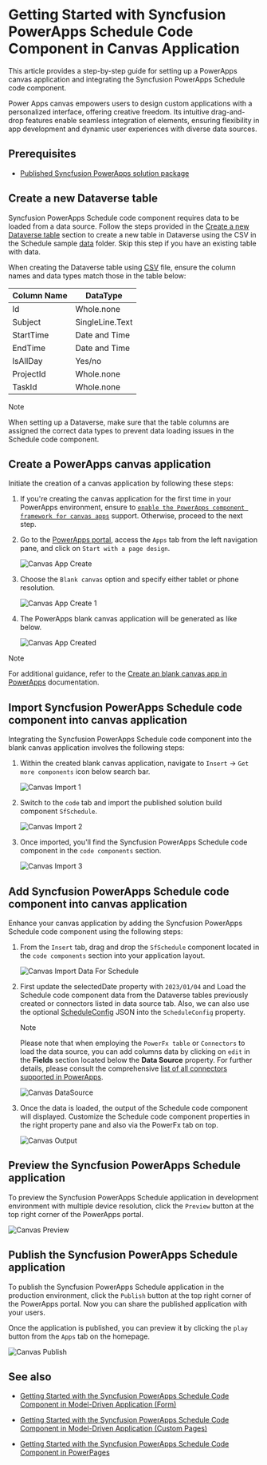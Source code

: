 # Getting Started with Syncfusion PowerApps Schedule Code Component in Canvas Application

This article provides a step-by-step guide for setting up a PowerApps canvas application and integrating the Syncfusion PowerApps Schedule code component.

Power Apps canvas empowers users to design custom applications with a personalized interface, offering creative freedom. Its intuitive drag-and-drop features enable seamless integration of elements, ensuring flexibility in app development and dynamic user experiences with diverse data sources.

## Prerequisites

- [Published Syncfusion PowerApps solution package](../../README.md#deploying-the-solution-package-in-the-powerapps-portal)

## Create a new Dataverse table

Syncfusion PowerApps Schedule code component requires data to be loaded from a data source. Follow the steps provided in the [Create a new Dataverse table](../common/faq.md#how-to-create-a-new-dataverse-table) section to create a new table in Dataverse using the CSV in the Schedule sample [data](../../components/schedule/data/) folder. Skip this step if you have an existing table with data.

When creating the Dataverse table using [CSV](../../components/schedule/data/scheduleData.csv) file, ensure the column names and data types match those in the table below:

| Column Name | DataType   |
|-------------|------------|
| Id          | Whole.none |
| Subject     | SingleLine.Text |
| StartTime   | Date and Time |
| EndTime     | Date and Time |
| IsAllDay    | Yes/no |
| ProjectId   | Whole.none |
| TaskId      | Whole.none |

> [!NOTE]
> When setting up a Dataverse, make sure that the table columns are assigned the correct data types to prevent data loading issues in the Schedule code component.

## Create a PowerApps canvas application

Initiate the creation of a canvas application by following these steps:

1. If you're creating the canvas application for the first time in your PowerApps environment, ensure to [`enable the PowerApps component framework for canvas apps`](../common/faq.md#how-to-enable-pac-framework-support-in-a-powerapps-environment) support. Otherwise, proceed to the next step.

2. Go to the [PowerApps portal](https://make.powerapps.com/), access the `Apps` tab from the left navigation pane, and click on `Start with a page design`.

    ![Canvas App Create](../images/common/CV-App.png)

3. Choose the `Blank canvas` option and specify either tablet or phone resolution.

    ![Canvas App Create 1](../images/common/CV-App1.png)

4. The PowerApps blank canvas application will be generated as like below.

    ![Canvas App Created](../images/common/CV-Created.png)

> [!NOTE]
> For additional guidance, refer to the [Create an blank canvas app in PowerApps](https://learn.microsoft.com/en-us/power-apps/maker/canvas-apps/create-blank-app) documentation.

## Import Syncfusion PowerApps Schedule code component into canvas application

Integrating the Syncfusion PowerApps Schedule code component into the blank canvas application involves the following steps:

1. Within the created blank canvas application, navigate to `Insert` -> `Get more components` icon below search bar.

    ![Canvas Import 1](../images/common/CV-Import1.png)

2. Switch to the `code` tab and import the published solution build component `SfSchedule`.

    ![Canvas Import 2](../images/schedule/CV-Import2.png)

3. Once imported, you'll find the Syncfusion PowerApps Schedule code component in the `code components` section.

    ![Canvas Import 3](../images/schedule/CV-Import3.png)

## Add Syncfusion PowerApps Schedule code component into canvas application

Enhance your canvas application by adding the Syncfusion PowerApps Schedule code component using the following steps:

1. From the `Insert` tab, drag and drop the `SfSchedule` component located in the `code components` section into your application layout.

    ![Canvas Import Data For Schedule](../images/schedule/CV-ImportDataForSchedule.png)

2. First update the selectedDate property with `2023/01/04` and Load the Schedule code component data from the Dataverse tables previously created or connectors listed in data source tab. Also, we can also use the optional [ScheduleConfig](../../components/schedule/data/scheduleConfig.json) JSON into the `ScheduleConfig` property.

    > [!NOTE]
    > Please note that when employing the `PowerFx table` or `Connectors` to load the data source, you can add columns data by clicking on `edit` in the **Fields** section located below the **Data Source** property. For further details, please consult the comprehensive [list of all connectors supported in PowerApps](https://learn.microsoft.com/en-us/connectors/connector-reference/connector-reference-powerapps-connectors).

    ![Canvas DataSource](../images/schedule/CV-DataSource.png)

3. Once the data is loaded, the output of the Schedule code component will displayed. Customize the Schedule code component properties in the right property pane and also via the PowerFx tab on top.

    ![Canvas Output](../images/schedule/CV-Output.png)

## Preview the Syncfusion PowerApps Schedule application

To preview the Syncfusion PowerApps Schedule application in development environment with multiple device resolution, click the `Preview` button at the top right corner of the PowerApps portal.

![Canvas Preview](../images/schedule/CV-Preview.png)

## Publish the Syncfusion PowerApps Schedule application

To publish the Syncfusion PowerApps Schedule application in the production environment, click the `Publish` button at the top right corner of the PowerApps portal. Now you can share the published application with your users.

Once the application is published, you can preview it by clicking the `play` button from the `Apps` tab on the homepage.

![Canvas Publish](../images/schedule/CV-PublishOutput.png)

## See also

- [Getting Started with the Syncfusion PowerApps Schedule Code Component in Model-Driven Application (Form)](getting-started-with-model-driven-form.md)

- [Getting Started with the Syncfusion PowerApps Schedule Code Component in Model-Driven Application (Custom Pages)](getting-started-with-model-driven-custom-pages.md)

- [Getting Started with the Syncfusion PowerApps Schedule Code Component in PowerPages](getting-started-with-power-pages.md)
